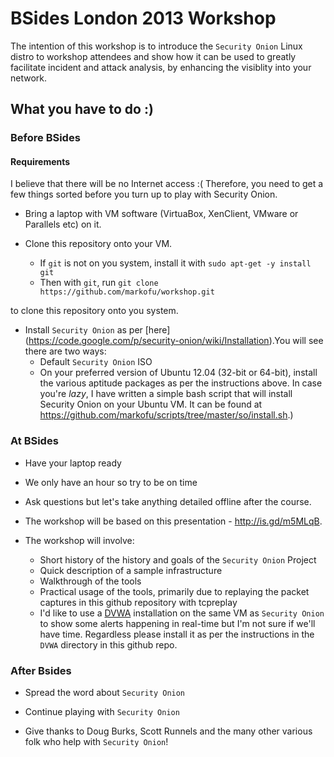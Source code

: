 # BSides London 2013 Workshop

The intention of this workshop is to introduce the ``Security Onion`` Linux distro to workshop attendees and show how it can be used to greatly facilitate incident and attack analysis, by enhancing the visiblity into your network.

## What you have to do :)

### Before BSides

#### Requirements

I believe that there will be no Internet access :( Therefore, you need to get a few things sorted before you turn up to play with Security Onion.

- Bring a laptop with VM software (VirtuaBox, XenClient, VMware or Parallels etc) on it.

- Clone this repository onto your VM.
  * If `git` is not on you system, install it with
                           `sudo apt-get -y install git`
  * Then with `git`, run
                           `git clone https://github.com/markofu/workshop.git`

to clone this repository onto you system.

- Install `Security Onion` as per [here] (https://code.google.com/p/security-onion/wiki/Installation).You will see there are two ways:
  * Default `Security Onion` ISO
  * On your preferred version of Ubuntu 12.04 (32-bit or 64-bit), install the various aptitude packages as per the instructions above. In case you're _lazy_, I have written a simple bash script that will install Security Onion on your Ubuntu VM. It can be found at https://github.com/markofu/scripts/tree/master/so/install.sh.)

### At BSides

- Have your laptop ready

- We only have an hour so try to be on time

- Ask questions but let's take anything detailed offline after the course.

- The workshop will be based on this presentation - http://is.gd/m5MLqB.

- The workshop will involve:
  * Short history of the history and goals of the `Security Onion` Project
  * Quick description of a sample infrastructure
  * Walkthrough of the tools
  * Practical usage of the tools, primarily due to replaying the packet captures in this github repository with tcpreplay
  * I'd like to use a [DVWA](https://code.google.com/p/dvwa/) installation on the same VM as `Security Onion` to show some alerts happening in real-time but I'm not sure if we'll have time. Regardless please install it as per the instructions in the `DVWA` directory in this github repo.

### After Bsides

- Spread the word about `Security Onion`

- Continue playing with `Security Onion`

- Give thanks to Doug Burks, Scott Runnels and the many other various folk who help with `Security Onion`!
